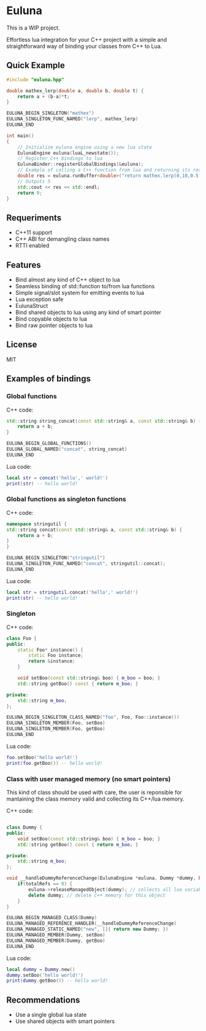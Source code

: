 Euluna
======

This is a WIP project.

Effortless lua integration for your C++ project with a simple
and straightforward way of binding your classes from C++ to Lua.

Quick Example
--------------------

```C++
#include "euluna.hpp"

double mathex_lerp(double a, double b, double t) {
    return a + (b-a)*t;
}

EULUNA_BEGIN_SINGLETON("mathex")
EULUNA_SINGLETON_FUNC_NAMED("lerp", mathex_lerp)
EULUNA_END

int main()
{
    // Initialize euluna engine using a new lua state
    EulunaEngine euluna(luaL_newstate());
    // Register C++ bindings to lua
    EulunaBinder::registerGlobalBindings(&euluna);
    // Example of calling a C++ function from lua and returning its result back to C++
    double res = euluna.runBuffer<double>("return mathex.lerp(0,10,0.5)");
    // Outputs 5
    std::cout << res << std::endl;
    return 0;
}
```

Requeriments
------------------

- C++11 support
- C++ ABI for demangling class names
- RTTI enabled

Features
-----------

- Bind almost any kind of C++ object to lua
- Seamless binding of std::function to/from lua functions
- Simple signal/slot system for emitting events to lua
- Lua exception safe
- EulunaStruct
- Bind shared objects to lua using any kind of smart pointer
- Bind copyable objects to lua
- Bind raw pointer objects to lua

License
---------
MIT

Examples of bindings
----------------------------

### Global functions

C++ code:
```C++
std::string string_concat(const std::string& a, const std::string& b) {
    return a + b;
}

EULUNA_BEGIN_GLOBAL_FUNCTIONS()
EULUNA_GLOBAL_NAMED("concat", string_concat)
EULUNA_END
```

Lua code:
```Lua
local str = concat('hello',' world!')
print(str) -- hello world!
```

### Global functions as singleton functions

C++ code:
```C++
namespace stringutil {
std::string concat(const std::string& a, const std::string& b) {
    return a + b;
}
}

EULUNA_BEGIN_SINGLETON("stringutil")
EULUNA_SINGLETON_FUNC_NAMED("concat", stringutil::concat);
EULUNA_END
```

Lua code:
```Lua
local str = stringutil.concat('hello',' world!')
print(str) -- hello world!
```

### Singleton

C++ code:
```C++
class Foo {
public:
    static Foo* instance() {
        static Foo instance;
        return &instance;
    }

    void setBoo(const std::string& boo) { m_boo = boo; }
    std::string getBoo() const { return m_boo; }

private:
    std::string m_boo;
};

EULUNA_BEGIN_SINGLETON_CLASS_NAMED("foo", Foo, Foo::instance())
EULUNA_SINGLETON_MEMBER(Foo, setBoo)
EULUNA_SINGLETON_MEMBER(Foo, getBoo)
EULUNA_END
```

Lua code:
```Lua
foo.setBoo('hello world!')
print(foo.getBoo()) -- hello world!
```

### Class with user managed memory (no smart pointers)

This kind of class should be used with care,
the user is reponsible for mantaining the class memory valid
and collecting its C++/lua memory.

C++ code:
```C++

class Dummy {
public:
    void setBoo(const std::string& boo) { m_boo = boo; }
    std::string getBoo() const { return m_boo; }

private:
    std::string m_boo;
};

void __handleDummyReferenceChange(EulunaEngine *euluna, Dummy *dummy, bool addRef, int totalRefs) {
    if(totalRefs == 0) {
        euluna->releaseManagedObject(dummy); // collects all lua variables related to this object
        delete dummy; // delete C++ memory for this object
    }
}

EULUNA_BEGIN_MANAGED_CLASS(Dummy)
EULUNA_MANAGED_REFERENCE_HANDLER(__handleDummyReferenceChange)
EULUNA_MANAGED_STATIC_NAMED("new", []{ return new Dummy; })
EULUNA_MANAGED_MEMBER(Dummy, setBoo)
EULUNA_MANAGED_MEMBER(Dummy, getBoo)
EULUNA_END
```

Lua code:
```Lua
local dummy = Dummy.new()
dummy.setBoo('hello world!')
print(dummy.getBoo()) -- hello world!
```

Recommendations
-------------------------

- Use a single global lua state
- Use shared objects with smart pointers



